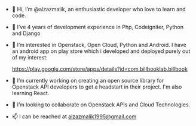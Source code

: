 - 👋 Hi, I’m @aizazmalik, an enthusiastic developer who love to learn and code.

- 👀 I’ve 4 years of development experience in Php, Codeigniter, Python and Django

- 👀 I’m interested in Openstack, Open Cloud, Python and Android. I have an android app on play store which i developed and deployed purely out of my interest: 

    https://play.google.com/store/apps/details?id=com.billbooklab.billbook

- 🌱 I’m currently working on creating an open source library for Openstack API developers to get a headstart in their project. I'm also learning React.
 
- 💞️ I’m looking to collaborate on Openstack APIs and Cloud Technologies.

- 📫 I can be reached at aizazmalik1995@gmail.com

<!---
aizazmalik/aizazmalik is a ✨ special ✨ repository because its `README.md` (this file) appears on your GitHub profile.
You can click the Preview link to take a look at your changes.
--->
